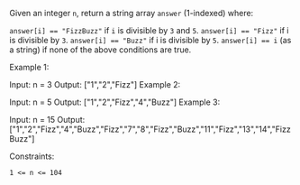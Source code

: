 Given an integer `n`, return a string array `answer` (1-indexed) where:

`answer[i] == "FizzBuzz"` if `i` is divisible by `3` and `5`.
`answer[i] == "Fizz"` if i is divisible by `3`.
`answer[i] == "Buzz"` if i is divisible by `5`.
`answer[i] == i` (as a string) if none of the above conditions are true.
 

Example 1:

Input: n = 3
Output: ["1","2","Fizz"]
Example 2:

Input: n = 5
Output: ["1","2","Fizz","4","Buzz"]
Example 3:

Input: n = 15
Output: ["1","2","Fizz","4","Buzz","Fizz","7","8","Fizz","Buzz","11","Fizz","13","14","FizzBuzz"]


Constraints:

`1 <= n <= 104`